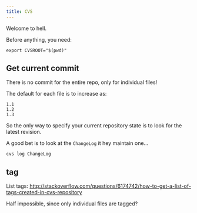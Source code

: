 ```yaml
---
title: CVS
---
```


Welcome to hell.

Before anything, you need:

    export CVSROOT="$(pwd)"

## Get current commit

There is no commit for the entire repo, only for individual files!

The default for each file is to increase as:

    1.1
    1.2
    1.3

So the only way to specify your current repository state is to look for the latest revision.

A good bet is to look at the `ChangeLog` it hey maintain one...

    cvs log ChangeLog

## tag

List tags: <http://stackoverflow.com/questions/6174742/how-to-get-a-list-of-tags-created-in-cvs-repository>

Half impossible, since only individual files are tagged?
